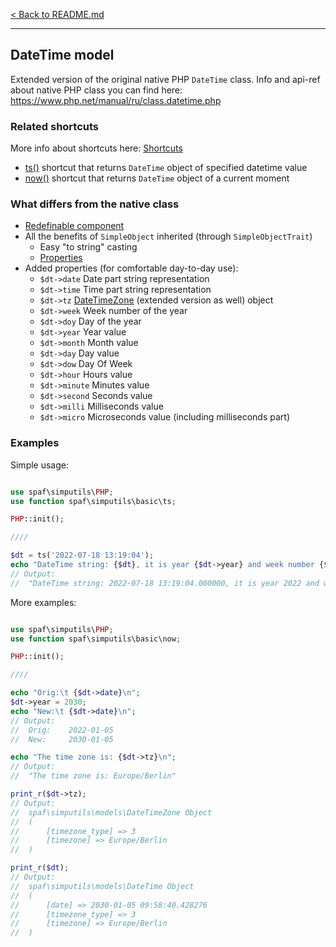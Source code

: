 [< Back to README.md](../README.md)

----

## DateTime model

Extended version of the original native PHP `DateTime` class.
Info and api-ref about native PHP class you can 
find here: https://www.php.net/manual/ru/class.datetime.php

### Related shortcuts

More info about shortcuts here: [Shortcuts](shortcuts.md)

 * [ts()](shortcuts.md#ts) shortcut that returns `DateTime` object of specified
   datetime value
 * [now()](shortcuts.md#now) shortcut that returns `DateTime` object of a current moment

### What differs from the native class
 * [Redefinable component](redefinable-components.md)
 * All the benefits of `SimpleObject` inherited (through `SimpleObjectTrait`)
   * Easy "to string" casting
   * [Properties](attributes/Property.md)
 * Added properties (for comfortable day-to-day use):
   * `$dt->date`   Date part string representation
   * `$dt->time`   Time part string representation
   * `$dt->tz`     [DateTimeZone](DateTimeZone.md) (extended version as well) object
   * `$dt->week`   Week number of the year
   * `$dt->doy`    Day of the year
   * `$dt->year`   Year value
   * `$dt->month`  Month value
   * `$dt->day`    Day value
   * `$dt->dow`    Day Of Week
   * `$dt->hour`   Hours value
   * `$dt->minute` Minutes value
   * `$dt->second` Seconds value
   * `$dt->milli`  Milliseconds value
   * `$dt->micro`  Microseconds value (including milliseconds part)


### Examples

Simple usage:
```php

use spaf\simputils\PHP;
use function spaf\simputils\basic\ts;

PHP::init();

////

$dt = ts('2022-07-18 13:19:04');
echo "DateTime string: {$dt}, it is year {$dt->year} and week number {$dt->week}";
// Output:
//  "DateTime string: 2022-07-18 13:19:04.000000, it is year 2022 and week number 29"

```



More examples:
```php

use spaf\simputils\PHP;
use function spaf\simputils\basic\now;

PHP::init();

////

echo "Orig:\t {$dt->date}\n";
$dt->year = 2030;
echo "New:\t {$dt->date}\n";
// Output:
//  Orig:	 2022-01-05
//  New:	 2030-01-05

echo "The time zone is: {$dt->tz}\n";
// Output:
//  "The time zone is: Europe/Berlin"

print_r($dt->tz);
// Output:
//  spaf\simputils\models\DateTimeZone Object
//  (
//      [timezone_type] => 3
//      [timezone] => Europe/Berlin
//  )

print_r($dt);
// Output:
//  spaf\simputils\models\DateTime Object
//  (
//      [date] => 2030-01-05 09:58:40.428276
//      [timezone_type] => 3
//      [timezone] => Europe/Berlin
//  )

```

